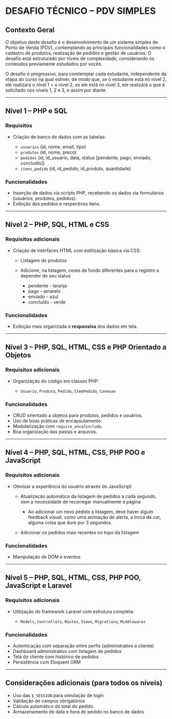 # DESAFIO TÉCNICO – PDV SIMPLES

## Contexto Geral

O objetivo deste desafio é o desenvolvimento de um sistema simples de Ponto de Venda (PDV), contemplando as principais funcionalidades como o cadastro de produtos, realização de pedidos e gestão de usuários. O desafio está estruturado por níveis de complexidade, considerando os conteúdos previamente estudados por vocês.

O desafio é progressivo, para comtemplar cada estudante, independente da etapa do curso na qual estiver, de modo que, se o estudante está no nível 2, ele realizara o nível 1 + o nível 2, se ele está no nível 3, ele realizará o que é solicitado nos níveis 1, 2 e 3, e assim por diante.

---

## Nível 1 – PHP e SQL

### Requisitos

* Criação de banco de dados com as tabelas:

  * `usuarios` (id, nome, email, tipo)
  * `produtos` (id, nome, preco)
  * `pedidos` (id, id\_usuario, data, status \[pendente, pago, enviado, concluído])
  * `itens_pedido` (id, id\_pedido, id\_produto, quantidade)

### Funcionalidades

* Inserção de dados via scripts PHP, recebendo os dados via formulários (usuários, produtos, pedidos).
* Exibição dos pedidos e respectivos itens.

---

## Nível 2 – PHP, SQL, HTML e CSS

### Requisitos adicionais

* Criação de interfaces HTML com estilização básica via CSS:

  * Listagem de produtos
  * Adicione, na listagem, cores de fundo diferentes para o registro a depender do seu status

    * pendente - laranja
    * pago - amarelo
    * enviado - azul
    * concluído - verde

### Funcionalidades

* Exibição mais organizada e **responsiva** dos dados em tela.

---

## Nível 3 – PHP, SQL, HTML, CSS e PHP Orientado a Objetos

### Requisitos adicionais

* Organização do código em classes PHP:

  * `Usuario`, `Produto`, `Pedido`, `ItemPedido`, `Conexao`

### Funcionalidades

* CRUD orientado a objetos para produtos, pedidos e usuários.
* Uso de boas práticas de encapsulamento.
* Modularização com `require_once`/`include`.
* Boa organização das pastas e arquivos.

---

## Nível 4 – PHP, SQL, HTML, CSS, PHP POO e JavaScript

### Requisitos adicionais

* Otimizar a experiência do usuário através do JavaScript:

  * Atualização automática da listagem de pedidos a cada segundo, sem a necessidade de recarregar manualmente a página

    * Ao adicionar um novo pedido a listagem, deve haver algum feedback visual, como uma animação de alerta, a troca de cor, alguma coisa que dure por 3 segundos.
  * Adicionar os pedidos mais recentes no topo da listagem

### Funcionalidades

* Manipulação de DOM e eventos

---

## Nível 5 – PHP, SQL, HTML, CSS, PHP POO, JavaScript e Laravel

### Requisitos adicionais

* Utilização do framework Laravel com estrutura completa:

  * `Models`, `Controllers`, `Routes`, `Views`, `Migrations`, `Middlewares`

### Funcionalidades

* Autenticação com separação entre perfis (administrativo e cliente)
* Dashboard administrativo com listagem de pedidos
* Tela do cliente com histórico de pedidos
* Persistência com Eloquent ORM

---

## Considerações adicionais (para todos os níveis)

* Uso das `$_SESSION` para simulação de login
* Validação de campos obrigatórios
* Cálculo automático do total do pedido
* Armazenamento de data e hora do pedido no banco de dados
